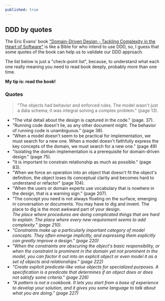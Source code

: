 ```yaml
---
published: true
---
```


## DDD by quotes

The Eric Evans' book ["Domain-Driven Design - Tackling Complexity in the Heart of Software"](http://goo.gl/d5zS7r) is like a Bible for who intend to use DDD, so, I guess that some quotes of the book can help us to validate our DDD approach.

The list below is just a "check-point list", because, to understand what each one really meaning you need to read book deeply, probably more than one time.

**My tip is: read the book!**

### Quotes
> "The objects had behavior and enforced rules. The model wasn't just a data schema; it was integral solving a complex problem." (page 13).

* "The vital detail about the design is captured in the code." (page. 37).
* "Running code doesn't lie, as any other document might. The behavior of running code is unambiguous." (page 38).
* "When a model doesn't seem to be practical for implementation, we must search for a new one. When a model doesn't faithfully express the key concepts of the domain, we must search for a new one." (page 49)
* "Isolating the domain implementation is a prerequisite for domain-driven design." (page 75).
* "It is important to constrain relationship as much as possible." (page 83).
* "When we force an operation into an object that doesn't fit the object's definition, the object loses its conceptual clarity and becomes hard to understand or refactor" (page 104).
* "When the users or domain experts use vocabulary that is nowhere in the design, that is a warning sign." (page 207).
* "The concept you need is not always floating on the surface, emerging in conversation or documents. You may have to dig and invent. The place to dig is the most awkward part of your design.<br />
<em> The place where procedures are doing complicated things that are hard to explain. The place where every new requirement seems to add complexity." (page 210).
* "Constraints make up a particularly important category of model concepts. They often emerge implicitly, and expressing them explicitly can greatly improve a design." (page 220)
* "When the constraints are obscuring the object's basic responsibility, or when the constraint is prominent in the domain yet not prominent in the model, you can factor it out into an explicit object or even model it as a set of objects and relationships." (page 222)
* "Create explicit predicate-like value objects for specialized purposes. A specification is a predicate that determines if an object does or does not satisfy some criteria." (page 226)
* "A pattern is not a cookbook. It lets you start from a base of experience to develop your solution, and it gives you some language to talk about what you are doing." (page 227)
